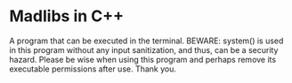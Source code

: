 # Madlibs in C++
A program that can be executed in the terminal. BEWARE: system() is used in this program without any input sanitization, and thus, can be a security hazard. Please be wise when using this program and perhaps remove its executable permissions after use. Thank you.

